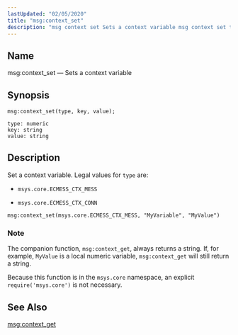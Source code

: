 ```yaml
---
lastUpdated: "02/05/2020"
title: "msg:context_set"
description: "msg context set Sets a context variable msg context set type key value Set a context variable Legal values for type are msys core ECMESS CTX MESS msys core ECMESS CTX CONN The companion function msg context get always returns a string If for example My Value is a local..."
---
```


<a name="lua.ref.msg_context_set"></a> 
## Name

msg:context_set — Sets a context variable

<a name="idp15949664"></a> 
## Synopsis

`msg:context_set(type, key, value);`

```
type: numeric
key: string
value: string
```
<a name="idp15952672"></a> 
## Description

Set a context variable. Legal values for `type` are:

*   `msys.core.ECMESS_CTX_MESS`

*   `msys.core.ECMESS_CTX_CONN`

`msg:context_set(msys.core.ECMESS_CTX_MESS, "MyVariable", "MyValue")`
### Note

The companion function, `msg:context_get`, always returns a string. If, for example, `MyValue` is a local numeric variable, `msg:context_get` will still return a string.

Because this function is in the `msys.core` namespace, an explicit `require('msys.core')` is not necessary.

<a name="idp15962608"></a> 
## See Also

[msg:context_get](/momentum/4/lua/ref-msg-context-get)
